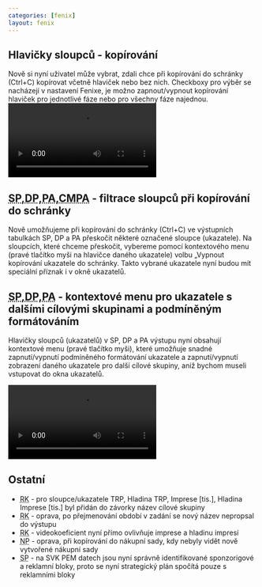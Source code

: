 ```yaml
---
categories: [fenix]
layout: fenix
---
```

## Hlavičky sloupců - kopírování
Nově si nyní uživatel může vybrat, zdali chce při kopírování do schránky (Ctrl+C) kopírovat včetně hlaviček nebo bez nich. Checkboxy pro výběr se nacházejí v nastavení Fenixe, je možno zapnout/vypnout kopírování hlaviček pro jednotlivé fáze nebo pro všechny fáze najednou.
 <video src="{{site.url}}/data/hlavicky_vystup.mp4" type="video/mp4" controls></video>

## <abbr title="Strategický plán">SP</abbr>,<abbr title="Detailní plán">DP</abbr>,<abbr title="Postanalýza">PA</abbr>,<abbr title="Crosmedialní Postanalýza v Admetr datech">CMPA</abbr> - filtrace sloupců při kopírování do schránky
Nově umožňujeme při kopírování do schránky (Ctrl+C) ve výstupních tabulkách SP, DP a PA přeskočit některé označené sloupce (ukazatele). Na sloupcích, které chceme přeskočit, vybereme pomocí kontextového menu (pravé tlačítko myši na hlavičce daného ukazatele) volbu „Vypnout kopírování ukazatele do schránky. Takto vybrané ukazatele nyní budou mít speciální příznak i v okně ukazatelů.
## <abbr title="Strategický plán">SP</abbr>,<abbr title="Detailní plán">DP</abbr>,<abbr title="Postanalýza">PA</abbr> - kontextové menu pro ukazatele s dalšími cílovými skupinami a podmíněným formátováním
Hlavičky sloupců (ukazatelů) v SP, DP a PA výstupu nyní obsahují kontextové menu (pravé tlačítko myši), které umožňuje snadné  zapnutí/vypnutí podmíněného formátování ukazatele a zapnutí/vypnutí zobrazení daného ukazatele pro další cílové skupiny, aniž bychom museli vstupovat do okna ukazatelů.

<video src="{{site.url}}/data/vyp_ukazatele.mp4" type="video/mp4" controls></video>

## Ostatní
<ul><li><abbr title="Reachové křivky">RK</abbr> - pro sloupce/ukazatele TRP, Hladina TRP, Imprese [tis.], Hladina Imprese [tis.] byl přidán do závorky název cílové skupiny</li>
<li><abbr title="Reachové křivky">RK</abbr> -  oprava, po přejmenování období v zadání se nový název nepropsal do výstupu</li>
<li><abbr title="Reachové křivky">RK</abbr> - videokoeficient nyní přímo ovlivňuje imprese a hladinu impresí</li>
<li><abbr title="Nákupní podmínky">NP</abbr> - oprava, při kopírování do nákupní sady, kdy nebyly vidět nově vytvořené nákupní sady</li>
<li><abbr title="Strategický plán">SP</abbr> - na SVK PEM datech jsou nyní správně identifikované sponzorigové a reklamní bloky, proto se nyní strategický plán spočítá pouze s reklamními bloky</li></ul>
